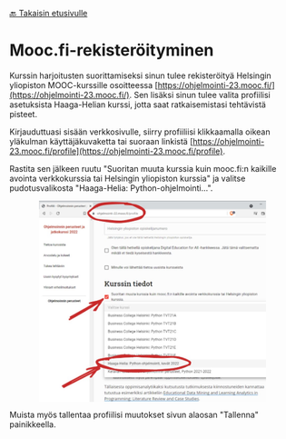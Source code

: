 [🔙 Takaisin etusivulle](./)

# Mooc.fi-rekisteröityminen

Kurssin harjoitusten suorittamiseksi sinun tulee rekisteröityä Helsingin yliopiston MOOC-kurssille osoitteessa [https://ohjelmointi-23.mooc.fi/](https://ohjelmointi-23.mooc.fi/). Sen lisäksi sinun tulee valita profiilisi asetuksista Haaga-Helian kurssi, jotta saat ratkaisemistasi tehtävistä pisteet.

Kirjauduttuasi sisään verkkosivulle, siirry profiiliisi klikkaamalla oikean yläkulman käyttäjäkuvaketta tai suoraan linkistä [https://ohjelmointi-23.mooc.fi/profile](https://ohjelmointi-23.mooc.fi/profile).

Rastita sen jälkeen ruutu "Suoritan muuta kurssia kuin mooc.fi:n kaikille avointa verkkokurssia tai Helsingin yliopiston kurssia" ja valitse pudotusvalikosta "Haaga-Helia: Python-ohjelmointi...".

<a href="./img/kurssin-valinta.jpg"><img alt="Valitse Haaga-Helian kurssitoteutus" src="./img/kurssin-valinta.jpg" style="max-width: 400px; margin: 1em auto; display: block;" /></a>

Muista myös tallentaa profiilisi muutokset sivun alaosan "Tallenna" painikkeella.

<script src="scripts.js"></script>